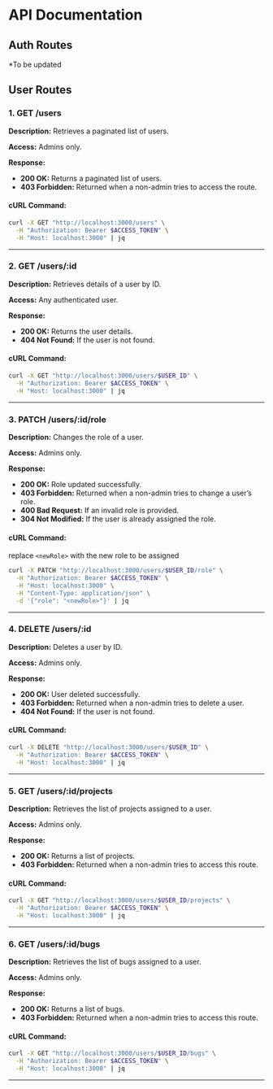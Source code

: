 # API Documentation

## Auth Routes

\*To be updated

## User Routes

### 1. GET /users

**Description:** Retrieves a paginated list of users.

**Access:** Admins only.

**Response:**

- **200 OK:** Returns a paginated list of users.
- **403 Forbidden:** Returned when a non-admin tries to access the route.

#### cURL Command:

```bash
curl -X GET "http://localhost:3000/users" \
  -H "Authorization: Bearer $ACCESS_TOKEN" \
  -H "Host: localhost:3000" | jq
```

---

### 2. GET /users/:id

**Description:** Retrieves details of a user by ID.

**Access:** Any authenticated user.

**Response:**

- **200 OK:** Returns the user details.
- **404 Not Found:** If the user is not found.

#### cURL Command:

```bash
curl -X GET "http://localhost:3000/users/$USER_ID" \
  -H "Authorization: Bearer $ACCESS_TOKEN" \
  -H "Host: localhost:3000" | jq
```

---

### 3. PATCH /users/:id/role

**Description:** Changes the role of a user.

**Access:** Admins only.

**Response:**

- **200 OK:** Role updated successfully.
- **403 Forbidden:** Returned when a non-admin tries to change a user’s role.
- **400 Bad Request:** If an invalid role is provided.
- **304 Not Modified:** If the user is already assigned the role.

#### cURL Command:

replace `<newRole>` with the new role to be assigned

```bash
curl -X PATCH "http://localhost:3000/users/$USER_ID/role" \
  -H "Authorization: Bearer $ACCESS_TOKEN" \
  -H "Host: localhost:3000" \
  -H "Content-Type: application/json" \
  -d '{"role": "<newRole>"}' | jq
```

---

### 4. DELETE /users/:id

**Description:** Deletes a user by ID.

**Access:** Admins only.

**Response:**

- **200 OK:** User deleted successfully.
- **403 Forbidden:** Returned when a non-admin tries to delete a user.
- **404 Not Found:** If the user is not found.

#### cURL Command:

```bash
curl -X DELETE "http://localhost:3000/users/$USER_ID" \
  -H "Authorization: Bearer $ACCESS_TOKEN" \
  -H "Host: localhost:3000" | jq
```

---

### 5. GET /users/:id/projects

**Description:** Retrieves the list of projects assigned to a user.

**Access:** Admins only.

**Response:**

- **200 OK:** Returns a list of projects.
- **403 Forbidden:** Returned when a non-admin tries to access this route.

#### cURL Command:

```bash
curl -X GET "http://localhost:3000/users/$USER_ID/projects" \
  -H "Authorization: Bearer $ACCESS_TOKEN" \
  -H "Host: localhost:3000" | jq
```

---

### 6. GET /users/:id/bugs

**Description:** Retrieves the list of bugs assigned to a user.

**Access:** Admins only.

**Response:**

- **200 OK:** Returns a list of bugs.
- **403 Forbidden:** Returned when a non-admin tries to access this route.

#### cURL Command:

```bash
curl -X GET "http://localhost:3000/users/$USER_ID/bugs" \
  -H "Authorization: Bearer $ACCESS_TOKEN" \
  -H "Host: localhost:3000" | jq
```

---
